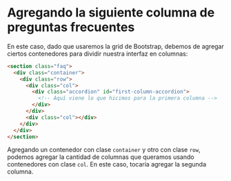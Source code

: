# Agregando la siguiente columna de preguntas frecuentes

En este caso, dado que usaremos la grid de Bootstrap, debemos de agregar ciertos
contenedores para dividir nuestra interfaz en columnas:

```html
<section class="faq">
  <div class="container">
    <div class="row">
      <div class="col">
        <div class="accordion" id="first-column-accordion">
          <!-- Aquí viene lo que hicimos para la primera columna -->
        </div>
      </div>
      <div class="col"></div>
    </div>
  </div>
</section>
```

Agregando un contenedor con clase `container` y otro con clase `row`, podemos
agregar la cantidad de columnas que queramos usando contenedores con clase `col`.
En este caso, tocaría agregar la segunda columna.

